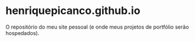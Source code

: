 # henriquepicanco.github.io
O repositório do meu site pessoal (e onde meus projetos de portfólio serão hospedados).
